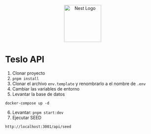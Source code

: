 <p align="center">
  <a href="http://nestjs.com/" target="blank"><img src="https://nestjs.com/img/logo-small.svg" width="120" alt="Nest Logo" /></a>
</p>

# Teslo API

1. Clonar proyecto
2. ```pnpm install```
3. Clonar el archivo ```env.template``` y renombrarlo a el nombre de ```.env```
4. Cambiar las variables de entorno
5. Levantar la base de datos
```
docker-compose up -d
```
6. Levantar: ```pnpm start:dev```
7. Ejecutar SEED
```
http://localhost:3001/api/seed
```